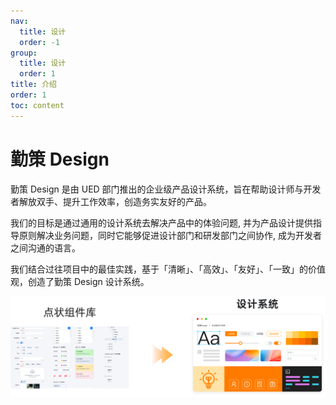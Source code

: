 ```yaml
---
nav:
  title: 设计
  order: -1
group:
  title: 设计
  order: 1
title: 介绍
order: 1
toc: content
---
```


# 勤策 Design

<!-- <div style="text-align:center;margin:40px 0;">
  <img src="https://gw.alipayobjects.com/mdn/rms_08e378/afts/img/A*P0S-QIRUbsUAAAAAAAAAAABkARQnAQ">
</div> -->

勤策 Design 是由 UED 部门推出的企业级产品设计系统，旨在帮助设计师与开发者解放双手、提升工作效率，创造务实友好的产品。

我们的目标是通过通用的设计系统去解决产品中的体验问题, 并为产品设计提供指导原则解决业务问题，同时它能够促进设计部门和研发部门之间协作, 成为开发者之间沟通的语言。

我们结合过往项目中的最佳实践，基于「清晰」、「高效」、「友好」、「一致」的价值观，创造了勤策 Design 设计系统。

<img class="preview-img no-padding" src="./assets/images/introduce/introduce.png" />
